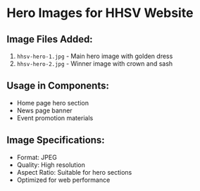 # Hero Images for HHSV Website

## Image Files Added:
1. `hhsv-hero-1.jpg` - Main hero image with golden dress
2. `hhsv-hero-2.jpg` - Winner image with crown and sash

## Usage in Components:
- Home page hero section
- News page banner
- Event promotion materials

## Image Specifications:
- Format: JPEG
- Quality: High resolution
- Aspect Ratio: Suitable for hero sections
- Optimized for web performance